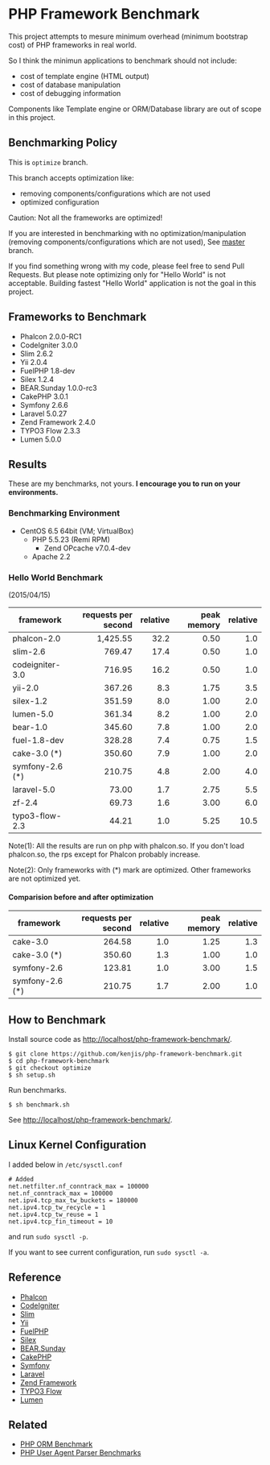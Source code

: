 # PHP Framework Benchmark

This project attempts to mesure minimum overhead (minimum bootstrap cost) of PHP frameworks in real world.

So I think the minimun applications to benchmark should not include:

* cost of template engine (HTML output)
* cost of database manipulation
* cost of debugging information

Components like Template engine or ORM/Database library are out of scope in this project.

## Benchmarking Policy

This is `optimize` branch.

This branch accepts optimization like:

* removing components/configurations which are not used
* optimized configuration

Caution: Not all the frameworks are optimized!

If you are interested in benchmarking with no optimization/manipulation (removing components/configurations which are not used), See [master](https://github.com/kenjis/php-framework-benchmark/) branch.

If you find something wrong with my code, please feel free to send Pull Requests. But please note optimizing only for "Hello World" is not acceptable. Building fastest "Hello World" application is not the goal in this project.

## Frameworks to Benchmark

* Phalcon 2.0.0-RC1
* CodeIgniter 3.0.0
* Slim 2.6.2
* Yii 2.0.4
* FuelPHP 1.8-dev
* Silex 1.2.4
* BEAR.Sunday 1.0.0-rc3
* CakePHP 3.0.1
* Symfony 2.6.6
* Laravel 5.0.27
* Zend Framework 2.4.0
* TYPO3 Flow 2.3.3
* Lumen 5.0.0

## Results

These are my benchmarks, not yours. **I encourage you to run on your environments.**

### Benchmarking Environment

* CentOS 6.5 64bit (VM; VirtualBox)
  * PHP 5.5.23 (Remi RPM)
    * Zend OPcache v7.0.4-dev
  * Apache 2.2

### Hello World Benchmark

(2015/04/15)

|framework          |requests per second|relative|peak memory|relative|
|-------------------|------------------:|-------:|----------:|-------:|
|phalcon-2.0        |           1,425.55|    32.2|       0.50|     1.0|
|slim-2.6           |             769.47|    17.4|       0.50|     1.0|
|codeigniter-3.0    |             716.95|    16.2|       0.50|     1.0|
|yii-2.0            |             367.26|     8.3|       1.75|     3.5|
|silex-1.2          |             351.59|     8.0|       1.00|     2.0|
|lumen-5.0          |             361.34|     8.2|       1.00|     2.0|
|bear-1.0           |             345.60|     7.8|       1.00|     2.0|
|fuel-1.8-dev       |             328.28|     7.4|       0.75|     1.5|
|cake-3.0        (*)|             350.60|     7.9|       1.00|     2.0|
|symfony-2.6     (*)|             210.75|     4.8|       2.00|     4.0|
|laravel-5.0        |              73.00|     1.7|       2.75|     5.5|
|zf-2.4             |              69.73|     1.6|       3.00|     6.0|
|typo3-flow-2.3     |              44.21|     1.0|       5.25|    10.5|

Note(1): All the results are run on php with phalcon.so. If you don't load phalcon.so, the rps except for Phalcon probably increase.

Note(2): Only frameworks with (*) mark are optimized. Other frameworks are not optimized yet.

#### Comparision before and after optimization

|framework          |requests per second|relative|peak memory|relative|
|-------------------|------------------:|-------:|----------:|-------:|
|cake-3.0           |             264.58|     1.0|       1.25|     1.3|
|cake-3.0 (*)       |             350.60|     1.3|       1.00|     1.0|
|symfony-2.6        |             123.81|     1.0|       3.00|     1.5|
|symfony-2.6 (*)    |             210.75|     1.7|       2.00|     1.0|

## How to Benchmark

Install source code as <http://localhost/php-framework-benchmark/>.

~~~
$ git clone https://github.com/kenjis/php-framework-benchmark.git
$ cd php-framework-benchmark
$ git checkout optimize
$ sh setup.sh
~~~

Run benchmarks.

~~~
$ sh benchmark.sh
~~~

See <http://localhost/php-framework-benchmark/>.

## Linux Kernel Configuration

I added below in `/etc/sysctl.conf`

~~~
# Added
net.netfilter.nf_conntrack_max = 100000
net.nf_conntrack_max = 100000
net.ipv4.tcp_max_tw_buckets = 180000
net.ipv4.tcp_tw_recycle = 1
net.ipv4.tcp_tw_reuse = 1
net.ipv4.tcp_fin_timeout = 10
~~~

and run `sudo sysctl -p`.

If you want to see current configuration, run `sudo sysctl -a`.

## Reference

* [Phalcon](http://phalconphp.com/)
* [CodeIgniter](http://www.codeigniter.com/)
* [Slim](http://www.slimframework.com/)
* [Yii](http://www.yiiframework.com/)
* [FuelPHP](http://fuelphp.com/)
* [Silex](http://silex.sensiolabs.org/)
* [BEAR.Sunday](https://bearsunday.github.io/)
* [CakePHP](http://cakephp.org/)
* [Symfony](http://symfony.com/)
* [Laravel](http://laravel.com/)
* [Zend Framework](http://framework.zend.com/)
* [TYPO3 Flow](http://flow.typo3.org/)
* [Lumen](http://lumen.laravel.com/)

## Related

* [PHP ORM Benchmark](https://github.com/kenjis/php-orm-benchmark)
* [PHP User Agent Parser Benchmarks](https://github.com/kenjis/user-agent-parser-benchmarks)
